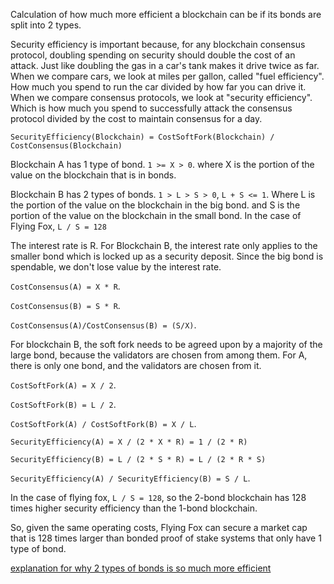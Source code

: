 Calculation of how much more efficient a blockchain can be if its bonds are split into 2 types.

Security efficiency is important because, for any blockchain consensus protocol, doubling spending on security should double the cost of an attack. Just like doubling the gas in a car's tank makes it drive twice as far.
When we compare cars, we look at miles per gallon, called "fuel efficiency". How much you spend to run the car divided by how far you can drive it.
When we compare consensus protocols, we look at "security efficiency". Which is how much you spend to successfully attack the consensus protocol divided by the cost to maintain consensus for a day.

`SecurityEfficiency(Blockchain) = CostSoftFork(Blockchain) / CostConsensus(Blockchain)`

Blockchain A has 1 type of bond. `1 >= X > 0`.
where X is the portion of the value on the blockchain that is in bonds.

Blockchain B has 2 types of bonds. `1 > L > S > 0`, `L + S <= 1`.
Where L is the portion of the value on the blockchain in the big bond.
and S is the portion of the value on the blockchain in the small bond.
In the case of Flying Fox, `L / S = 128`

The interest rate is R. For Blockchain B, the interest rate only applies to the smaller bond which is locked up as a security deposit. Since the big bond is spendable, we don't lose value by the interest rate.

`CostConsensus(A) = X * R`.

`CostConsensus(B) = S * R`.

`CostConsensus(A)/CostConsensus(B) = (S/X)`.

For blockchain B, the soft fork needs to be agreed upon by a majority of the large bond, because the validators are chosen from among them. For A, there is only one bond, and the validators are chosen from it.

`CostSoftFork(A) = X / 2`.

`CostSoftFork(B) = L / 2`.

`CostSoftFork(A) / CostSoftFork(B) = X / L`.


`SecurityEfficiency(A) = X / (2 * X * R) = 1 / (2 * R)`

`SecurityEfficiency(B) = L / (2 * S * R) = L / (2 * R * S)`

`SecurityEfficiency(A) / SecurityEfficiency(B) = S / L`.


In the case of flying fox, `L / S = 128`, so the 2-bond blockchain has 128 times higher security efficiency than the 1-bond blockchain.

So, given the same operating costs, Flying Fox can secure a market cap that is 128 times larger than bonded proof of stake systems that only have 1 type of bond.

[explanation for why 2 types of bonds is so much more efficient](2_types_of_bonds.md)


